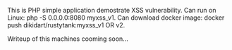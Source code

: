This is PHP simple application demostrate XSS vulnerability.
Can run on Linux: php -S 0.0.0.0:8080 myxss_v1. 
Can download docker image: docker push dikidart/rustytank:myxss_v1 OR v2.

Writeup of this machines cooming soon...
